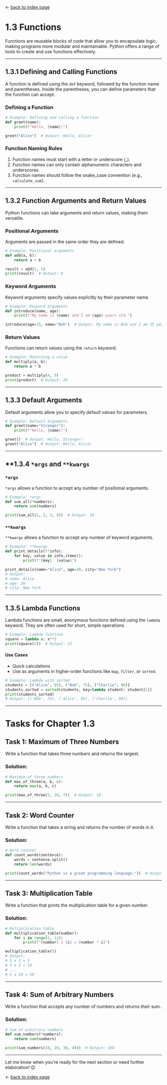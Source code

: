 ← [back to index page](../index.md)
# **1.3 Functions**

Functions are reusable blocks of code that allow you to encapsulate logic, making programs more modular and maintainable. Python offers a range of tools to create and use functions effectively.

---

## **1.3.1 Defining and Calling Functions**

A function is defined using the `def` keyword, followed by the function name and parentheses. Inside the parentheses, you can define parameters that the function can accept.

### **Defining a Function**
```python
# Example: Defining and calling a function
def greet(name):
    print(f"Hello, {name}!")

greet("Alice")  # Output: Hello, Alice!
```

### **Function Naming Rules**
1. Function names must start with a letter or underscore (_).
2. Function names can only contain alphanumeric characters and underscores.
3. Function names should follow the snake_case convention (e.g., `calculate_sum`).

---

## **1.3.2 Function Arguments and Return Values**

Python functions can take arguments and return values, making them versatile.

### **Positional Arguments**
Arguments are passed in the same order they are defined.

```python
# Example: Positional arguments
def add(a, b):
    return a + b

result = add(3, 5)
print(result)  # Output: 8
```

### **Keyword Arguments**
Keyword arguments specify values explicitly by their parameter name.

```python
# Example: Keyword arguments
def introduce(name, age):
    print(f"My name is {name} and I am {age} years old.")

introduce(age=25, name="Bob")  # Output: My name is Bob and I am 25 years old.
```

### **Return Values**
Functions can return values using the `return` keyword.

```python
# Example: Returning a value
def multiply(a, b):
    return a * b

product = multiply(4, 5)
print(product)  # Output: 20
```

---

## **1.3.3 Default Arguments**

Default arguments allow you to specify default values for parameters.

```python
# Example: Default arguments
def greet(name="Stranger"):
    print(f"Hello, {name}!")

greet()  # Output: Hello, Stranger!
greet("Alice")  # Output: Hello, Alice!
```

---

## **1.3.4 `*args` and `**kwargs`

### **`*args`**
`*args` allows a function to accept any number of positional arguments.

```python
# Example: *args
def sum_all(*numbers):
    return sum(numbers)

print(sum_all(1, 2, 3, 4))  # Output: 10
```

### **`**kwargs`**
`**kwargs` allows a function to accept any number of keyword arguments.

```python
# Example: **kwargs
def print_details(**info):
    for key, value in info.items():
        print(f"{key}: {value}")

print_details(name="Alice", age=30, city="New York")
# Output:
# name: Alice
# age: 30
# city: New York
```

---

## **1.3.5 Lambda Functions**

Lambda functions are small, anonymous functions defined using the `lambda` keyword. They are often used for short, simple operations.

```python
# Example: Lambda function
square = lambda x: x**2
print(square(5))  # Output: 25
```

#### **Use Cases**
- Quick calculations
- Use as arguments in higher-order functions like `map`, `filter`, or `sorted`.

```python
# Example: Lambda with sorted
students = [("Alice", 85), ("Bob", 75), ("Charlie", 90)]
students_sorted = sorted(students, key=lambda student: student[1])
print(students_sorted)
# Output: [('Bob', 75), ('Alice', 85), ('Charlie', 90)]
```

---

# **Tasks for Chapter 1.3**

## **Task 1: Maximum of Three Numbers**
Write a function that takes three numbers and returns the largest.

### **Solution:**
```python
# Maximum of three numbers
def max_of_three(a, b, c):
    return max(a, b, c)

print(max_of_three(5, 10, 7))  # Output: 10
```

---

## **Task 2: Word Counter**
Write a function that takes a string and returns the number of words in it.

### **Solution:**
```python
# Word counter
def count_words(sentence):
    words = sentence.split()
    return len(words)

print(count_words("Python is a great programming language."))  # Output: 6
```

---

## **Task 3: Multiplication Table**
Write a function that prints the multiplication table for a given number.

### **Solution:**
```python
# Multiplication table
def multiplication_table(number):
    for i in range(1, 11):
        print(f"{number} x {i} = {number * i}")

multiplication_table(5)
# Output:
# 5 x 1 = 5
# 5 x 2 = 10
# ...
# 5 x 10 = 50
```
---

## **Task 4: Sum of Arbitrary Numbers**
Write a function that accepts any number of numbers and returns their sum.

### **Solution:**
```python
# Sum of arbitrary numbers
def sum_numbers(*numbers):
    return sum(numbers)

print(sum_numbers(10, 20, 30, 40))  # Output: 100
```
---

Let me know when you're ready for the next section or need further elaboration! 😊

← [back to index page](../index.md)
